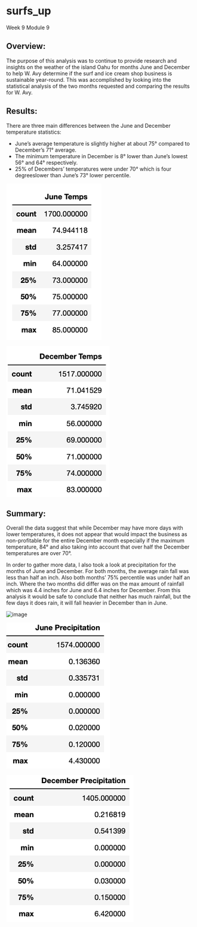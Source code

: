 # surfs_up
Week 9 Module 9

## Overview:<br />

The purpose of this analysis was to continue to provide research and insights on the weather of the island Oahu for months June and December to help W. Avy determine if the surf and ice cream shop business is sustainable year-round. This was accomplished by looking into the statistical analysis of the two months requested and comparing the results for W. Avy. <br />


## Results:<br />

There are three main differences between the June and December temperature statistics: <br />

* June’s average temperature is slightly higher at about 75° compared to December’s 71° average. <br />
* The minimum temperature in December is 8° lower than June’s lowest 56° and 64° respectively. <br />
* 25% of Decembers’ temperatures were under 70° which is four degreeslower than June’s 73° lower percentile. <br />



![Screenshot](Resources/June_Temp.png) 


![image_name](Resources/Dec_Temp.png) <br />


## Summary: <br />

Overall the data suggest that while December may have more days with lower temperatures, it does not appear that would impact the business as non-profitable for the entire December month especially if the maximum temperature, 84° and also taking into account that over half the December temperatures are over 70°.  


In order to gather more data, I also took a look at precipitation for the months  of June and December. For both months, the average rain fall was less than half an inch. Also both months’ 75% percentile was under half an inch.  Where the two months did differ was on the max amount of rainfall which was 4.4 inches for June and 6.4 inches for December. From this analysis it would be safe to conclude that neither has much rainfall, but the few days it does rain, it will fall heavier in December than in June. 

![image](https://user-images.githubusercontent.com/77246509/112779079-c8e55200-8ffa-11eb-8352-49a4b8830c59.png)
 <br />




![image_name](Resources/June_Rain.png) <br />



![image_name](Resources/Dec_Rain.png) <br />
